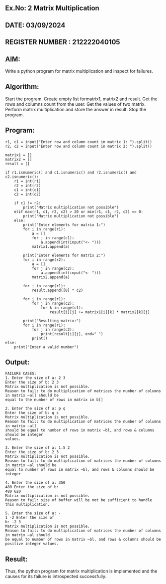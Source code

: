 ## Ex.No: 2 Matrix Multiplication
## DATE: 03/09/2024
## REGISTER NUMBER : 212222040105
## AIM:
Write a python program for matrix multiplication and inspect for failures.

## Algorithm:
Start the program.
Create empty list formatrix1, matrix2 and result.
Get the rows and columns count from the user.
Get the values of two matrix.
Perform matrix multiplication and store the answer in result.
Stop the program.
## Program:
```
r1, c1 = input("Enter row and column count in matrix 1: ").split()
r2, c2 = input("Enter row and column count in matrix 2: ").split()

matrix1 = []
matrix2 = []
result = []

if r1.isnumeric() and c1.isnumeric() and r2.isnumeric() and c2.isnumeric():
    r1 = int(r1)
    r2 = int(r2)
    c1 = int(c1)
    c2 = int(c2)

    if c1 != r2:
        print("Matrix multiplication not possible")
    elif max(r1, c1, r2, c2) > 20 or min(r1, c1, r2, c2) == 0:
        print("Matrix multiplication not possible")
    else:
        print("Enter elements for matrix 1:")
        for i in range(r1):
            a = []
            for j in range(c1):
                a.append(int(input("<- ")))
            matrix1.append(a)

        print("Enter elements for matrix 2:")
        for i in range(r2):
            a = []
            for j in range(c2):
                a.append(int(input("<- ")))
            matrix2.append(a)

        for i in range(r1):
            result.append([0] * c2)

        for i in range(r1):
            for j in range(c2):
                for k in range(c1):
                    result[i][j] += matrix1[i][k] * matrix2[k][j]

        print("Resulting matrix:")
        for i in range(r1):
            for j in range(c2):
                print(result[i][j], end=" ")
            print()
else:
    print("Enter a valid number")
```
## Output:
```
FAILURE CASES:
1. Enter the size of a: 2 3
Enter the size of b: 2 3
Matrix multiplication is not possible.
Reason to fail: to do multiplication of matrices the number of columns in matrix ―a[] should be
equal to the number of rows in matrix in b[]

2. Enter the size of a: p q
Enter the size of b: q s
Matrix multiplication is not possible.
Reason to fail: to do multiplication of matrices the number of columns in matrix ―a[]
should be equal to number of rows in matrix ―bl, and rows & columns should be integer
values.

3. Enter the size of a: 1.5 2
Enter the size of b: 2 3
Matrix multiplication is not possible.
Reason to fail: to do multiplication of matrices the number of columns in matrix ―al should be
equal to number of rows in matrix ―bl, and rows & columns should be integer

4. Enter the size of a: 350
480 Enter the size of b:
480 620
Matrix multiplication is not possible.
Reason to fail: size of buffer will be not be sufficient to handle this multiplication.

5. Enter the size of a: -
1 -2 Enter the size of
b: -2 3
Matrix multiplication is not possible.
Reason to fail: to do multiplication of matrices the number of columns in matrix ―al should
be equal to number of rows in matrix ―bl, and rows & columns should be positive integer values.
```
## Result:
Thus, the python program for matrix multiplication is implemented and the causes for its failure is introspected successfully.
